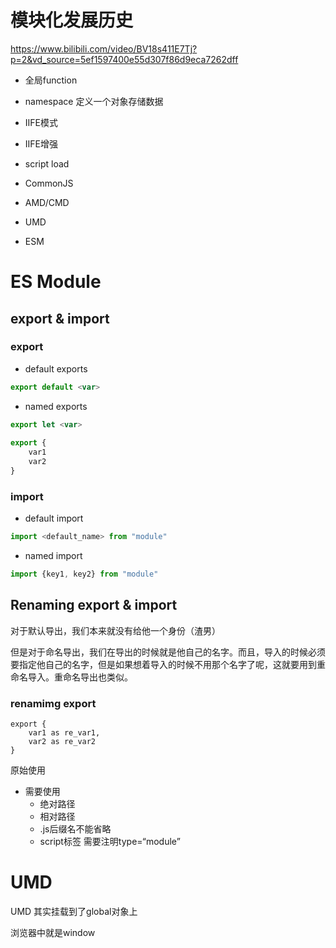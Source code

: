 # 模块化发展历史

https://www.bilibili.com/video/BV18s411E7Tj?p=2&vd_source=5ef1597400e55d307f86d9eca7262dff

- 全局function
- namespace 定义一个对象存储数据
- IIFE模式
- IIFE增强

- script load

- CommonJS

- AMD/CMD

- UMD

- ESM



# ES Module

## export & import

### export

- default exports

```javascript
export default <var>
```



- named exports

```js
export let <var>
    
export {
    var1
  	var2
}
```



### import

- default import

```js
import <default_name> from "module"
```



- named import

```js
import {key1, key2} from "module"
```



## Renaming export & import

对于默认导出，我们本来就没有给他一个身份（渣男）

但是对于命名导出，我们在导出的时候就是他自己的名字。而且，导入的时候必须要指定他自己的名字，但是如果想着导入的时候不用那个名字了呢，这就要用到重命名导入。重命名导出也类似。



### renamimg export

```
export {
	var1 as re_var1,
	var2 as re_var2
}
```





原始使用

- 需要使用
  - 绝对路径
  - 相对路径
  - .js后缀名不能省略
  - script标签 需要注明type=“module”



# UMD

UMD 其实挂载到了global对象上

浏览器中就是window



